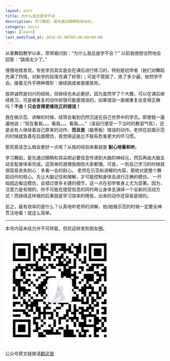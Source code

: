 ```yaml
---
layout: post
title: 为什么我总是学不会
description: 学习舞蹈，是先通过眼睛和耳朵的。
category: basic
tags: [learn]
last_modified_at: 2018-05-08T00:00:00+00:00
---
```


从事舞蹈教学以来，常常被问到：“为什么我总是学不会？” 以前我很想当然地会回答：“跳得太少了。”

慢慢地我发现，有些学员其实是会在课后进行练习的，特别是初学者（她们对舞蹈充满了热情，对新学的段落充满了好奇）；可是不管跳了、练了多少遍，依然学不会。接着无外乎两种情形：继续跳或者直接放弃。

放弃诚然是扫兴的结局，但继续也未必更好。因为虽然学了个大概，可以在课后继续练习，可是被重复的动作却很可能是错误的。如果错误一直被重复会变得正确吗？__不会！只会变得更难改正的错误！__

我在做示范、讲解的时候，经常会看到仍然沉迷在自己世界中的学员。即使我一遍遍地说：“现在看我。。。看我。。。看我。。。”（请自行感受一下当时的教室气氛），还是会有人继续着自己原来的动作、__而且是__（敲黑板）错误的动作。老师在前面示范的时候就急着在后面模仿，我觉得这是比不联系危害更大的坏习惯。

那究竟该怎么做会更好一点呢？从我的经验来看就是 __耐心地看和听__。

学习舞蹈，是先通过眼睛和耳朵把必要信息传递到大脑的神经元，然后再由大脑主动支配身体来完成。这简单的道理我相信大家都懂。可是，一到自己学习的时候就很容易丧失耐心：多看一会的耐心。 老师在示范和讲解的内容，那绝对是整个舞蹈动作的核心。先让大脑记住和理解，才可能控制身体去进行正确的模仿。 一开始就边看边模仿，会错过很多关键的细节，这一点在初学者身上尤为显著。因为，注意力是有限的，你不可能在接受信息的同时再让身体去演绎一个全新的活动方式！而继续这样做的后果就是学习效率的降低，出来的动作还容易是错的。

反之，最有效率的是什么？认真地听老师的讲解，他/她做示范的时候一定要全神贯注地看！就这么简单。

<hr>

本号内容未经允许不可转载，但欢迎转发到朋友圈。

![gzh](/../assets/img/gzh.png)

公众号原文链接请[戳这里](https://mp.weixin.qq.com/s/FVgN-GqwtSkt4izvLtSWpA)